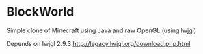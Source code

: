 # BlockWorld

Simple clone of Minecraft using Java and raw OpenGL (using lwjgl)

Depends on lwjgl 2.9.3 http://legacy.lwjgl.org/download.php.html
